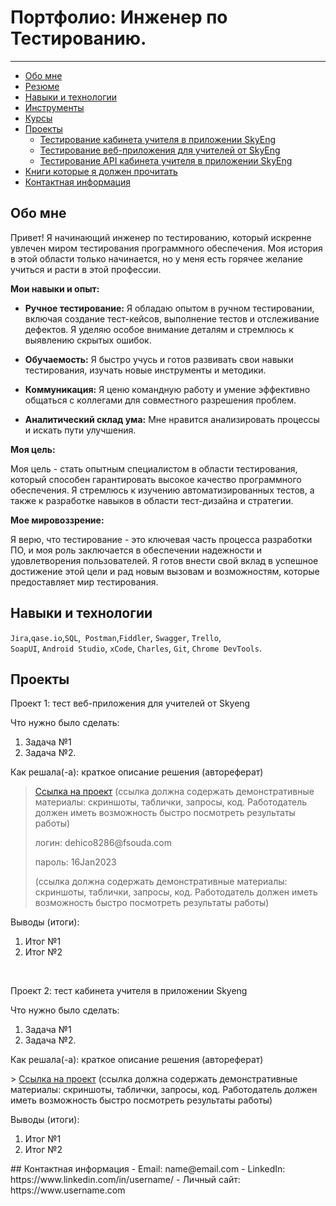 # Портфолио: Инженер по Тестированию.
_______
- [Обо мне](#Обо-мне)
- [Резюме](#Резюме)
- [Навыки и технологии](#Навыки-и-технологии)
- [Инструменты](#Инструменты)
- [Курсы](#Курсы)
- [Проекты](#Проекты)
  * [Тестирование кабинета учителя в приложении SkyЕng](#Тестирование-кабинета-учителя-в-приложении-SkyЕng)
  * [Тестирование  веб-приложения для учителей от SkyЕng](#Тестирование-веб-приложения-для-учителей-от-SkyЕng)
  * [Тестирование API кабинета учителя в приложении SkyЕng](#Тестирование-API-кабинета-учителя-в-приложении-SkyЕng)
- [Книги которые я должен прочитать](#Книги-которые-я-должен-прочитать)
- [Контактная информация](#Контактная-информация)
 
  
## Обо мне 


Привет! Я начинающий инженер по тестированию, который искренне увлечен миром тестирования программного обеспечения. Моя история в этой области только начинается, но у меня есть горячее желание учиться и расти в этой профессии.

**Мои навыки и опыт:**

- **Ручное тестирование:** Я обладаю опытом в ручном тестировании, включая создание тест-кейсов, выполнение тестов и отслеживание дефектов. Я уделяю особое внимание деталям и стремлюсь к выявлению скрытых ошибок.

- **Обучаемость:** Я быстро учусь и готов развивать свои навыки тестирования, изучать новые инструменты и методики.

- **Коммуникация:** Я ценю командную работу и умение эффективно общаться с коллегами для совместного разрешения проблем.

- **Аналитический склад ума:** Мне нравится анализировать процессы и искать пути улучшения.

**Моя цель:**

Моя цель - стать опытным специалистом в области тестирования, который способен гарантировать высокое качество программного обеспечения. Я стремлюсь к изучению автоматизированных тестов, а также к разработке навыков в области тест-дизайна и стратегии.

**Мое мировоззрение:**

Я верю, что тестирование - это ключевая часть процесса разработки ПО, и моя роль заключается в обеспечении надежности и удовлетворения пользователей. Я готов внести свой вклад в успешное достижение этой цели и рад новым вызовам и возможностям, которые предоставляет мир тестирования.


## Навыки и технологии
``Jira``,``qase.io``,``SQL``,`` Postman``,``Fiddler``, ``Swagger``, ``Trello``, <br>
``SoapUI``, ``Android Studio``, ``xCode``, ``Charles``, ``Git``, ``Chrome DevTools``.
## Проекты
<p> Проект 1: тест веб-приложения для учителей от Skyeng</p>
<p>Что нужно было сделать:<p>
<ol>
  <li>Задача №1</li>
  <li>Задача №2.</li>
</ol>
<p>Как решала(-а): краткое описание решения (автореферат)<p>

> <a href="https://testqa35.atlassian.net/wiki/spaces/MP/pages/33272/EX1+1">Ссылка на проект</a>
  (ссылка должна содержать демонстративные материалы: скриншоты, таблички, запросы, код. Работодатель должен иметь возможность быстро посмотреть результаты работы)
> <p> логин: dehico8286@fsouda.com </p>
> <p> пароль: 16Jan2023 </p>
> (ссылка должна содержать демонстративные материалы: скриншоты, таблички, запросы, код. Работодатель должен иметь возможность быстро посмотреть результаты работы)
 
 <p>Выводы (итоги):<p>
<ol>
  <li>Итог №1</li>
  <li>Итог №2</li>
</ol>
<br> 
<p> Проект 2: тест кабинета учителя в приложении Skyeng</p>
<p>Что нужно было сделать:<p>
<ol>
  <li>Задача №1</li>
  <li>Задача №2.</li>
</ol>
<p>Как решала(-а): краткое описание решения (автореферат)<p>
>  <a href="https://fogen.notion.site/fogen/1-2-Web-REST-API-Postman-5f1700d11e1840b2a4e244b38cb0190f">Ссылка на проект</a>
  (ссылка должна содержать демонстративные материалы: скриншоты, таблички, запросы, код. Работодатель должен иметь возможность быстро посмотреть результаты работы)
 
 <p>Выводы (итоги):<p>
<ol>
  <li>Итог №1</li>
  <li>Итог №2</li>
</ol>
## Контактная информация
- Email: name@email.com
- LinkedIn: https://www.linkedin.com/in/username/
- Личный сайт: https://www.username.com
